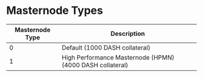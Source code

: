 # Masternode Types

| Masternode Type | Description |
| --- | --- |
| 0 | Default (1000 DASH collateral) |
| 1 | High Performance Masternode (HPMN) (4000 DASH collateral) |
